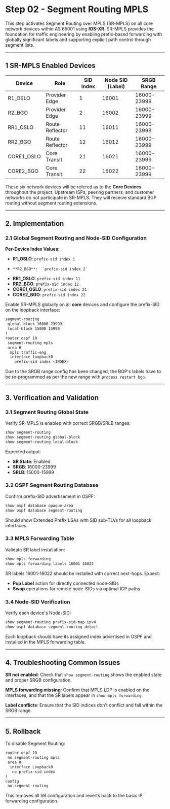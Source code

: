 # Step 02 - Segment Routing MPLS

This step activates Segment Routing over MPLS (SR-MPLS) on all core network devices within AS 65001 using **IOS-XR**. SR-MPLS provides the foundation for traffic engineering by enabling prefix-based forwarding with globally significant labels and supporting explicit path control through segment lists.

---

## 1 SR-MPLS Enabled Devices

| Device         | Role            | SID Index   | Node SID (Label) | SRGB Range    |
| -------------- | --------------- | ----------- | ---------------- |---------------|
| R1_OSLO        | Provider Edge   | 1           | 16001            | 16000-23999   |
| R2_BGO         | Provider Edge   | 2           | 16002            | 16000-23999   |
| RR1_OSLO       | Route Reflector | 11          | 16011            | 16000-23999   |
| RR2_BGO        | Route Reflector | 12          | 16012            | 16000-23999   |
| CORE1_OSLO     | Core Transit    | 21          | 16021            | 16000-23999   |
| CORE2_BGO      | Core Transit    | 22          | 16022            | 16000-23999   |

These six network devices will be refered as to the **Core Devices** throughout the project. Upstream ISPs, peering partners, and customer networks do not participate in SR-MPLS. They will receive standard BGP routing without segment routing extensions.

---

## 2. Implementation

### 2.1 Global Segment Routing and Node-SID Configuration

**Per-Device Index Values:**
-    **R1_OSLO**:  `prefix-sid index 1`
-     **R2_BGO**:  `prefix-sid index 2` 
-   **RR1_OSLO**:  `prefix-sid index 11`
-    **RR2_BGO**:  `prefix-sid index 12`
- **CORE1_OSLO**:  `prefix-sid index 21`
-  **CORE2_BGO**:  `prefix-sid index 22`

Enable SR-MPLS globally on all **core** devices and configure the prefix-SID on the loopback interface:

```bash
segment-routing
 global-block 16000 23999
 local-block 15000 15999
!
router ospf 10
 segment-routing mpls
 area 0
  mpls traffic-eng
  interface loopback0
    prefix-sid index <INDEX>
```

Due to the SRGB range config has been changed, the BGP's labels have to be re-programmed as per the new range with `process restart bgp`.

---

## 3. Verification and Validation

### 3.1 Segment Routing Global State

Verify SR-MPLS is enabled with correct SRGB/SRLB ranges:

```bash
show segment-routing
show segment-routing global-block
show segment-routing local-block
```

Expected output:
- **SR State**: Enabled
- **SRGB**: 16000-23999  
- **SRLB**: 15000-15999

### 3.2 OSPF Segment Routing Database

Confirm prefix-SID advertisement in OSPF:

```bash
show ospf database opaque-area
show ospf database segment-routing
```

Should show Extended Prefix LSAs with SID sub-TLVs for all loopback interfaces.

### 3.3 MPLS Forwarding Table

Validate SR label installation:

```bash
show mpls forwarding
show mpls forwarding labels 16001 16022
```

SR labels 16001-16022 should be installed with correct next-hops. Expect:
- **Pop Label** action for directly connected node-SIDs
- **Swap** operations for remote node-SIDs via optimal IGP paths

### 3.4 Node-SID Verification

Verify each device's Node-SID:

```bash
show segment-routing prefix-sid-map ipv4
show ospf database segment-routing detail
```

Each loopback should have its assigned index advertised in OSPF and installed in the MPLS forwarding table.

---

## 4. Troubleshooting Common Issues

**SR not enabled**: Check that `show segment-routing` shows the enabled state and proper SRGB configuration.

**MPLS forwarding missing**: Confirm that MPLS LDP is enabled on the interfaces, and that the SR labels appear in `show mpls forwarding`.

**Label conflicts**: Ensure that the SID indices don't conflict and fall within the SRGB range.

---

## 5. Rollback

To disable Segment Routing:

```bash
router ospf 10
 no segment-routing mpls
 area 0
  interface Loopback0
   no prefix-sid index
!
config
 no segment-routing
```

This removes all SR configuration and reverts back to the basic IP forwarding configuration.